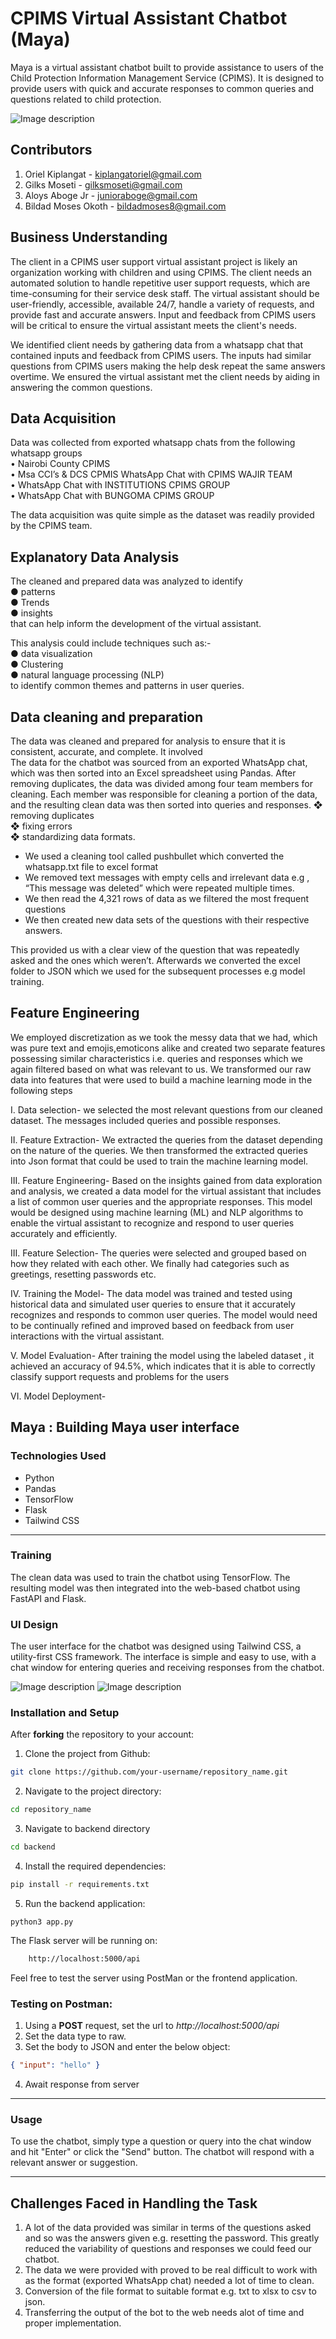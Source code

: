 # CPIMS Virtual Assistant Chatbot (Maya)

Maya is a virtual assistant chatbot built to provide assistance to users of the Child Protection Information Management Service (CPIMS). It is designed to provide users with quick and accurate responses to common queries and questions related to child protection.

<img src="./rm_assets/desktop_view.webp" alt="Image description">

## Contributors

1. Oriel Kiplangat - kiplangatoriel@gmail.com
2. Gilks Moseti - gilksmoseti@gmail.com
3. Aloys Aboge Jr - junioraboge@gmail.com
4. Bildad Moses Okoth - bildadmoses8@gmail.com

## Business Understanding

The client in a CPIMS user support virtual assistant project is likely an organization working with children and using CPIMS. The client needs an automated solution to handle repetitive user support requests, which are time-consuming for their service desk staff. The virtual assistant should be user-friendly, accessible, available 24/7, handle a variety of requests, and provide fast and accurate answers. Input and feedback from CPIMS users will be critical to ensure the virtual assistant meets the client's needs.

We identified client needs by gathering data from a whatsapp chat that contained inputs and feedback from CPIMS users. The inputs had similar questions from CPIMS users making the help desk repeat the same answers overtime. We ensured the virtual assistant met the client needs by aiding in answering the common questions.

## Data Acquisition

Data was collected from exported whatsapp chats from the following whatsapp groups
<br>
• Nairobi County CPIMS <br>
• Msa CCI’s & DCS CPMIS WhatsApp Chat with CPIMS WAJIR TEAM <br>
• WhatsApp Chat with INSTITUTIONS CPIMS GROUP <br>
• WhatsApp Chat with BUNGOMA CPIMS GROUP

The data acquisition was quite simple as the dataset was readily provided by the CPIMS team.

## Explanatory Data Analysis

The cleaned and prepared data was analyzed to identify <br>
● patterns<br>
● Trends<br>
● insights <br>
that can help inform the development of the virtual assistant.

This analysis could include techniques such as:- <br>
● data visualization<br>
● Clustering<br>
● natural language processing (NLP) <br>
to identify common themes and patterns in user queries.

## Data cleaning and preparation

The data was cleaned and prepared for analysis to ensure that it is consistent, accurate, and complete. It involved <br>
The data for the chatbot was sourced from an exported WhatsApp chat, which was then sorted into an Excel spreadsheet using Pandas. After removing duplicates, the data was divided among four team members for cleaning. Each member was responsible for cleaning a portion of the data, and the resulting clean data was then sorted into queries and responses.
❖ removing duplicates <br>
❖ fixing errors <br>
❖ standardizing data formats.<br>

- We used a cleaning tool called pushbullet which converted the whatsapp.txt file to excel format
- We removed text messages with empty cells and irrelevant data e.g <Media omitted>, “This message was deleted”
  which were repeated multiple times.
- We then read the 4,321 rows of data as we filtered the most frequent questions
- We then created new data sets of the questions with their respective answers.

This provided us with a clear view of the question that was repeatedly asked and the ones which weren’t.
Afterwards we converted the excel folder to JSON which we used for the subsequent processes e.g model training.

## Feature Engineering

We employed discretization as we took the messy data that we had, which was pure text and emojis,emoticons alike and created two separate features possessing similar characteristics i.e. queries and responses which we again filtered based on what was relevant to us. We transformed our raw data into features that were used to build a machine learning mode in the following steps <br>

I. Data selection- we selected the most relevant questions from our cleaned dataset. The messages included queries and possible responses.<br>

II. Feature Extraction- We extracted the queries from the dataset depending on the nature of the queries. We then transformed the extracted queries into Json format that could be used to train the machine learning model. <br>

III. Feature Engineering- Based on the insights gained from data exploration and analysis, we created a data model for the virtual assistant that includes a list of common user queries and the appropriate responses. This model would be designed using machine learning (ML) and NLP algorithms to enable the virtual assistant to recognize and respond to user queries accurately and efficiently. <br>

III. Feature Selection- The queries were selected and grouped based on how they related with each other. We finally had categories such as greetings, resetting passwords etc. <br>

IV. Training the Model- The data model was trained and tested using historical data and simulated user queries to ensure that it accurately recognizes and responds to common user queries. The model would need to be continually refined and improved based on feedback from user interactions with the virtual assistant. <br>

V. Model Evaluation- After training the model using the labeled dataset , it achieved an accuracy of 94.5%, which indicates that it is able to correctly classify support requests and problems for the users <br>

VI. Model Deployment- <br>

## Maya : Building Maya user interface

### Technologies Used

- Python
- Pandas
- TensorFlow
- Flask
- Tailwind CSS

<hr/>

### Training

The clean data was used to train the chatbot using TensorFlow. The resulting model was then integrated into the web-based chatbot using FastAPI and Flask.

### UI Design

The user interface for the chatbot was designed using Tailwind CSS, a utility-first CSS framework. The interface is simple and easy to use, with a chat window for entering queries and receiving responses from the chatbot.

<img src="./rm_assets/mobi_view.webp" alt="Image description">
<img src="./rm_assets/mobi_view2.webp" alt="Image description">

### Installation and Setup

After **forking** the repository to your account:

1. Clone the project from Github:

```bash
git clone https://github.com/your-username/repository_name.git
```

2. Navigate to the project directory:

```bash
cd repository_name
```

3. Navigate to backend directory

```bash
cd backend
```

4. Install the required dependencies:

```bash
pip install -r requirements.txt
```

5. Run the backend application:

```
python3 app.py
```

The Flask server will be running on:

```bash
    http://localhost:5000/api
```

Feel free to test the server using PostMan or the frontend application.

### Testing on Postman:

1. Using a **POST** request, set the url to _http://localhost:5000/api_
2. Set the data type to raw.
3. Set the body to JSON and enter the below object:

```json
{ "input": "hello" }
```

4. Await response from server
<hr/>

### Usage

To use the chatbot, simply type a question or query into the chat window and hit "Enter" or click the "Send" button. The chatbot will respond with a relevant answer or suggestion.

<hr/>
   
## Challenges Faced in Handling the Task
   
1.	A lot of the data provided was similar in terms of the questions asked and so was the answers given e.g. resetting the password. This greatly reduced the variability of questions and responses we could feed our chatbot.
2.	The data we were provided with proved to be real difficult to work with as the format (exported WhatsApp chat) needed a lot of time to clean.
3.	Conversion of the file format to suitable format e.g. txt to xlsx to csv to json.
4.	Transferring the output of the bot to the web needs alot of time and proper implementation.
